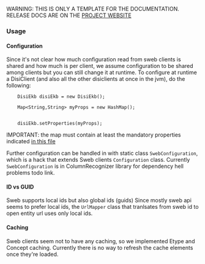 <p class="josman-to-strip">
WARNING: THIS IS ONLY A TEMPLATE FOR THE DOCUMENTATION. <br/>
RELEASE DOCS ARE ON THE <a href="http://opendatatrentino.github.io/disi-open-data-client/" target="_blank">PROJECT WEBSITE</a>
</p>

### Usage


#### Configuration


Since it's not clear how much configuration read from sweb clients is shared and how much is per client, we assume configuration to be shared among clients but you can still change it at runtime. To configure at runtime a DisiClient (and also all the other disiclients at once in the jvm), do the following:

```
	DisiEkb disiEkb = new DisiEkb();
    
    Map<String,String> myProps = new HashMap();
    
        
    disiEkb.setProperties(myProps);

```
IMPORTANT: the map must contain at least the mandatory properties indicated <a href="../src/main/resources/META-INF/sweb-webapi-model.properties" target="_blank">in this file</a>


Further configuration can be handled in with static class `SwebConfiguration`, which is a hack that extends Sweb clients `Configuration` class. Currently `SwebConfiguration` is in ColumnRecognizer library for dependency hell problems todo link.


#### ID vs GUID

Sweb supports local ids but also global ids (guids)
Since mostly sweb api seems to prefer local ids, the `UrlMapper` class that tranlsates from sweb id to open entity url uses only local ids.

#### Caching

Sweb clients seem not to have any caching, so we implemented Etype and Concept caching. Currently there is no way to refresh the cache elements once they're loaded.



